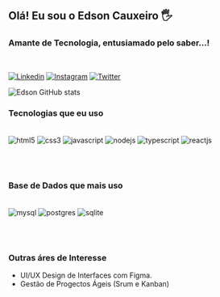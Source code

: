 
## Olá! Eu sou o Edson Cauxeiro 🖐️
### Amante de Tecnologia, entusiamado pelo saber...!

<br/>

[![Linkedin](https://img.shields.io/badge/LinkedIn-0077B5?style=for-the-badge&logo=linkedin&logoColor=white)](https://www.linkedin.com/in/edson-cauxeiro/)
[![Instagram](https://img.shields.io/badge/Instagram-E4405F?style=for-the-badge&logo=instagram&logoColor=white)](https://www.instagram.com/edson_cauxeiro)
[![Twitter](https://img.shields.io/badge/Twitter-1DA1F2?style=for-the-badge&logo=twitter&logoColor=white)](https://www.instagram.com/@edson_cauxeiro)


![Edson GitHub stats](https://github-readme-stats.vercel.app/api?username=edson-cauxeiro&show_icons=true&theme=tokyonight)

### Tecnologias que eu uso

<div style="display: inline_block"><br/>
    <img align="center" alt="html5" src="https://img.shields.io/badge/HTML5-E34F26?style=for-the-badge&logo=html5&logoColor=white"/>
    <img align="center" alt="css3" src="https://img.shields.io/badge/CSS3-1572B6?style=for-the-badge&logo=css3&logoColor=whit"/>
    <img align="center" alt="javascript" src="https://img.shields.io/badge/JavaScript-F7DF1E?style=for-the-badge&logo=javascript&logoColor=black"/>
    <img align="center" alt="nodejs" src="https://img.shields.io/badge/Node.js-43853D?style=for-the-badge&logo=node.js&logoColor=white"/>
    <img align="center" alt="typescript" src="https://img.shields.io/badge/TypeScript-007ACC?style=for-the-badge&logo=typescript&logoColor=white"/>
    <img align="center" alt="reactjs" src="https://img.shields.io/badge/React-20232A?style=for-the-badge&logo=react&logoColor=61DAFB"/>
</div>

<br/><br/>

### Base de Dados que mais uso
<div style="display: inline_block"><br/>
    <img align="center" alt="mysql" src="https://img.shields.io/badge/MySQL-00000F?style=for-the-badge&logo=mysql&logoColor=white"/>
    <img align="center" alt="postgres" src="https://img.shields.io/badge/PostgreSQL-316192?style=for-the-badge&logo=postgresql&logoColor=white"/>
    <img align="center" alt="sqlite" src="https://img.shields.io/badge/SQLite-07405E?style=for-the-badge&logo=sqlite&logoColor=white"/>  
</div>


<br/><br/>

### Outras áres de Interesse

- UI/UX Design de Interfaces com Figma.
- Gestão de Progectos Ágeis (Srum e Kanban)
